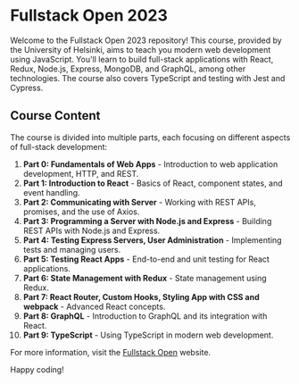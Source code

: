# Fullstack Open 2023

Welcome to the Fullstack Open 2023 repository! This course, provided by the University of Helsinki, aims to teach you modern web development using JavaScript. You'll learn to build full-stack applications with React, Redux, Node.js, Express, MongoDB, and GraphQL, among other technologies. The course also covers TypeScript and testing with Jest and Cypress.

## Course Content

The course is divided into multiple parts, each focusing on different aspects of full-stack development:

1. **Part 0: Fundamentals of Web Apps** - Introduction to web application development, HTTP, and REST.
2. **Part 1: Introduction to React** - Basics of React, component states, and event handling.
3. **Part 2: Communicating with Server** - Working with REST APIs, promises, and the use of Axios.
4. **Part 3: Programming a Server with Node.js and Express** - Building REST APIs with Node.js and Express.
5. **Part 4: Testing Express Servers, User Administration** - Implementing tests and managing users.
6. **Part 5: Testing React Apps** - End-to-end and unit testing for React applications.
7. **Part 6: State Management with Redux** - State management using Redux.
8. **Part 7: React Router, Custom Hooks, Styling App with CSS and webpack** - Advanced React concepts.
9. **Part 8: GraphQL** - Introduction to GraphQL and its integration with React.
10. **Part 9: TypeScript** - Using TypeScript in modern web development.

For more information, visit the [Fullstack Open](https://fullstackopen.com/) website.

Happy coding!
